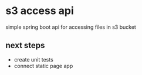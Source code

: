 # s3 access api #
simple spring boot api for accessing files in s3 bucket

## next steps ##
- create unit tests
- connect static page app
